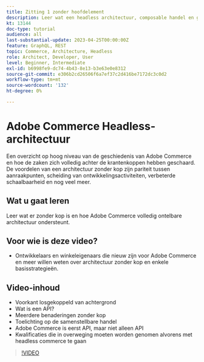 ```yaml
---
title: Zitting 1 zonder hoofdelement
description: Leer wat een headless architectuur, composable handel en gepersonaliseerde ervaringen is
kt: 13144
doc-type: tutorial
audience: all
last-substantial-update: 2023-04-25T00:00:00Z
feature: GraphQL, REST
topic: Commerce, Architecture, Headless
role: Architect, Developer, User
level: Beginner, Intermediate
exl-id: b6998fe9-dc74-4b43-8e13-b3e63e0e8312
source-git-commit: e306b2cd26506f6a7ef37c2d416be7172dc3c0d2
workflow-type: tm+mt
source-wordcount: '132'
ht-degree: 0%

---
```


# Adobe Commerce Headless-architectuur

Een overzicht op hoog niveau van de geschiedenis van Adobe Commerce en hoe de zaken zich volledig achter de krantenkoppen hebben geschaard.  De voordelen van een architectuur zonder kop zijn pariteit tussen aanraakpunten, scheiding van ontwikkelingsactiviteiten, verbeterde schaalbaarheid en nog veel meer.

## Wat u gaat leren

Leer wat er zonder kop is en hoe Adobe Commerce volledig ontelbare architectuur ondersteunt.

## Voor wie is deze video?

* Ontwikkelaars en winkeleigenaars die nieuw zijn voor Adobe Commerce en meer willen weten over architectuur zonder kop en enkele basisstrategieën.

## Video-inhoud

* Voorkant losgekoppeld van achtergrond
* Wat is een API?
* Meerdere benaderingen zonder kop
* Toelichting op de samenstellbare handel
* Adobe Commerce is eerst API, maar niet alleen API
* Kwalificaties die in overweging moeten worden genomen alvorens met headless commerce te gaan

>[!VIDEO](https://video.tv.adobe.com/v/3418862?learn=on)
